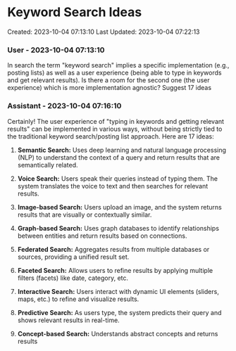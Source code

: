 # Keyword Search Ideas

Created: 2023-10-04 07:13:10
Last Updated: 2023-10-04 07:22:13

### User - 2023-10-04 07:13:10

In search the term "keyword search" implies a specific implementation (e.g., posting lists) as well as a user experience (being able to type in keywords and get relevant results). Is there a room for the second one (the user experience) which is more implementation agnostic? Suggest 17 ideas

### Assistant - 2023-10-04 07:16:10

Certainly! The user experience of "typing in keywords and getting relevant results" can be implemented in various ways, without being strictly tied to the traditional keyword search/posting list approach. Here are 17 ideas:

1. **Semantic Search:** Uses deep learning and natural language processing (NLP) to understand the context of a query and return results that are semantically related.
  
2. **Voice Search:** Users speak their queries instead of typing them. The system translates the voice to text and then searches for relevant results.
  
3. **Image-based Search:** Users upload an image, and the system returns results that are visually or contextually similar.
  
4. **Graph-based Search:** Uses graph databases to identify relationships between entities and return results based on connections.
  
5. **Federated Search:** Aggregates results from multiple databases or sources, providing a unified result set.
  
6. **Faceted Search:** Allows users to refine results by applying multiple filters (facets) like date, category, etc.
  
7. **Interactive Search:** Users interact with dynamic UI elements (sliders, maps, etc.) to refine and visualize results.
  
8. **Predictive Search:** As users type, the system predicts their query and shows relevant results in real-time.
  
9. **Concept-based Search:** Understands abstract concepts and returns results

